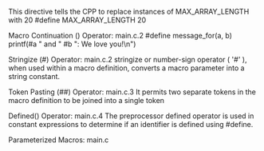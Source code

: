 This directive tells the CPP to replace instances of MAX_ARRAY_LENGTH with 20
  #define MAX_ARRAY_LENGTH 20

Macro Continuation (\) Operator:
main.c.2
  #define  message_for(a, b)  \
   printf(#a " and " #b ": We love you!\n")

Stringize (#) Operator:
main.c.2
  stringize or number-sign operator ( '#' ), when used within a macro definition, converts a macro parameter into a string constant.

Token Pasting (##) Operator:
main.c.3
  It permits two separate tokens in the macro definition to be joined into a single token

Defined() Operator:
main.c.4
  The preprocessor defined operator is used in constant expressions to determine if an identifier is defined using #define.

Parameterized Macros:
main.c
